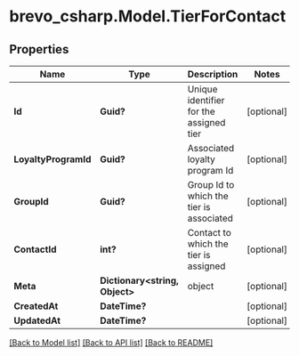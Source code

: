 # brevo_csharp.Model.TierForContact
## Properties

Name | Type | Description | Notes
------------ | ------------- | ------------- | -------------
**Id** | **Guid?** | Unique identifier for the assigned tier | [optional] 
**LoyaltyProgramId** | **Guid?** | Associated loyalty program Id | [optional] 
**GroupId** | **Guid?** | Group Id to which the tier is associated | [optional] 
**ContactId** | **int?** | Contact to which the tier is assigned | [optional] 
**Meta** | **Dictionary&lt;string, Object&gt;** | object | [optional] 
**CreatedAt** | **DateTime?** |  | [optional] 
**UpdatedAt** | **DateTime?** |  | [optional] 

[[Back to Model list]](../README.md#documentation-for-models) [[Back to API list]](../README.md#documentation-for-api-endpoints) [[Back to README]](../README.md)

